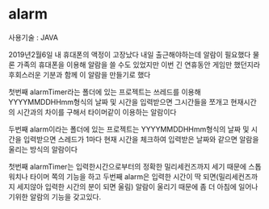 # alarm

사용기술 : JAVA

2019년2월6일 
내 휴대폰의 액정이 고장났다 
내일 출근해야하는데 알람이 필요했다 
물론 가족의 휴대폰을 이용해 알람을 쓸 수도 있었지만 이번 긴 연휴동안 게임만 했던지라 후회스러운 기분과 함께 이 알람을 만들기로 했다

첫번째
alarmTimer라는 폴더에 있는 프로젝트는 쓰레드를 이용해 YYYYMMDDHHmm형식의 날짜 및 시간을 입력받으면 그시간들을 쪼개고 현재시간의 시간과의 차이를 구해서 타이머같이 이용하는 알람이다

두번째
alarm이라는 폴더에 있는 프로젝트는 YYYYMMDDHHmm형식의 날짜 및 시간을 입력받으면 스레드가 1마다 현재 시간을 체크하여 입력받은 날짜와 같으면 알람을울리는 방식의 알람이다

첫번째 alarmTimer는 입력한시간으로부터의 정확한 밀리세컨즈까지 세기 때문에 스톱워치나 타이머 쪽의 기능을 하고 두번째 alarm은 입력한 시간이 딱 되면(밀리세컨즈까지 세지않아 입력한 시간의 분이 되면 울림) 알람이 울리기 때문에 좀 더 아침에 일어나기위한 알람의 기능을 갖고있다.  
